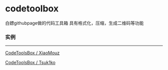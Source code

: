 # codetoolbox
白嫖githubpage做的代码工具箱
具有格式化，压缩，生成二维码等功能

### 实例
---
[CodeToolsBox / XiaoMouz](http://codetool.mou.best/#/)

[CodeToolsBox / Tsuk1ko](https://lolicon.dev/#/)
